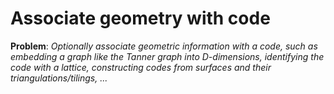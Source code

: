 # Associate geometry with code

**Problem**: *Optionally associate geometric information with a code, such as embedding a graph like the Tanner graph into D-dimensions, identifying the code with a lattice, constructing codes from surfaces and their triangulations/tilings, ...*

